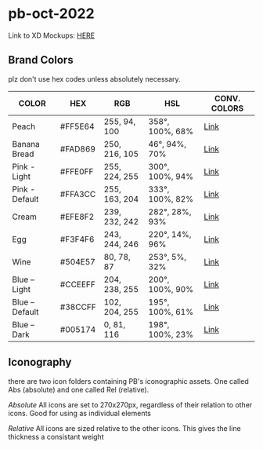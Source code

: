 # pb-oct-2022

Link to XD Mockups: [HERE](https://xd.adobe.com/view/a95dc4ca-cea6-4af3-be90-78a0cef0a1dd-fc0e/)

## Brand Colors

plz don't use hex codes unless absolutely necessary.  

| COLOR | HEX | RGB | HSL | CONV. COLORS |
| ------| --- | --- | --- | ------------ |
| Peach | #FF5E64 | 255, 94, 100 | 358°, 100%, 68% | [Link](https://convertingcolors.com/hex-color-ED6969.html)
| Banana Bread | #FAD869 | 250, 216, 105 | 46°, 94%, 70% | [Link](https://convertingcolors.com/hex-color-F5D77A.html)
| Pink - Light | #FFE0FF | 255, 224, 255 | 300°, 100%, 94% | [Link](https://convertingcolors.com/hex-color-FFE0FF.html)
| Pink - Default | #FFA3CC | 255, 163, 204 | 333°, 100%, 82% | [Link](https://convertingcolors.com/hex-color-F2A8CA.html)
| Cream | #EFE8F2 | 239, 232, 242 | 282°, 28%, 93% | [Link](https://convertingcolors.com/hex-color-EFE8F2.html)
| Egg | #F3F4F6 | 243, 244, 246 | 220°, 14%, 96% | [Link](https://convertingcolors.com/hex-color-F3F4F6.html)
| Wine | #504E57 | 80, 78, 87 | 253°, 5%, 32% | [Link](https://convertingcolors.com/hex-color-504E57.html)
| Blue – Light | #CCEEFF | 204, 238, 255 | 200°, 100%, 90% | [Link](https://convertingcolors.com/hex-color-CCEEFF.html)
| Blue – Default | #38CCFF | 102, 204, 255 | 195°, 100%, 61% | [Link](https://convertingcolors.com/hex-color-66CCFF.html)
| Blue – Dark | #005174 | 0, 81, 116 | 198°, 100%, 23% | [Link](https://convertingcolors.com/hex-color-045171.html)

## Iconography

there are two icon folders containing PB's iconographic assets. One called Abs (absolute) and one called Rel (relative).

*Absolute*
All icons are set to 270x270px, regardless of their relation to other icons. Good for using as individual elements

*Relative*
All icons are sized relative to the other icons. This gives the line thickness a consistant weight